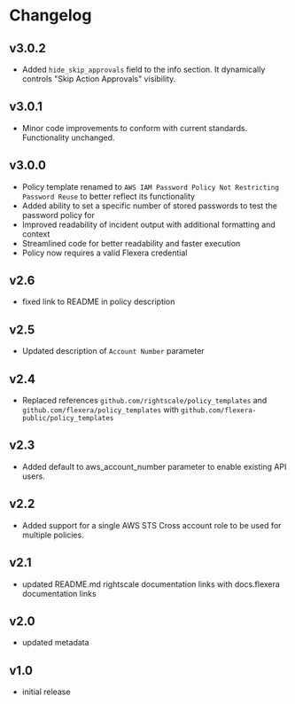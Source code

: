 # Changelog

## v3.0.2

- Added `hide_skip_approvals` field to the info section. It dynamically controls "Skip Action Approvals" visibility.

## v3.0.1

- Minor code improvements to conform with current standards. Functionality unchanged.

## v3.0.0

- Policy template renamed to `AWS IAM Password Policy Not Restricting Password Reuse` to better reflect its functionality
- Added ability to set a specific number of stored passwords to test the password policy for
- Improved readability of incident output with additional formatting and context
- Streamlined code for better readability and faster execution
- Policy now requires a valid Flexera credential

## v2.6

- fixed link to README in policy description

## v2.5

- Updated description of `Account Number` parameter

## v2.4

- Replaced references `github.com/rightscale/policy_templates` and `github.com/flexera/policy_templates` with `github.com/flexera-public/policy_templates`

## v2.3

- Added default to aws_account_number parameter to enable existing API users.

## v2.2

- Added support for a single AWS STS Cross account role to be used for multiple policies.

## v2.1

- updated README.md rightscale documentation links with docs.flexera documentation links

## v2.0

- updated metadata

## v1.0

- initial release
